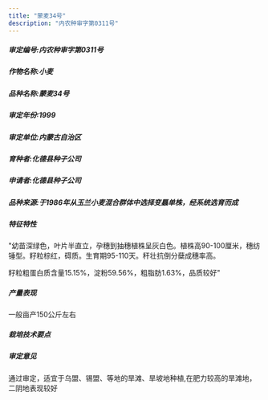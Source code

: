 ```yaml
---
title: "蒙麦34号"
description: "内农种审字第0311号"
---
```

##### 审定编号:内农种审字第0311号

##### 作物名称:小麦

##### 品种名称:蒙麦34号

##### 审定年份:1999

##### 审定单位:内蒙古自治区

##### 育种者:化德县种子公司

##### 申请者:化德县种子公司

##### 品种来源:于1986年从玉兰小麦混合群体中选择变螶单株，经系统选育而成


##### 特征特性
"幼苗深绿色，叶片半直立，孕穗到抽穗植株呈灰白色。植株高90-100厘米，穗纺锤型。籽粒棕红，碍质。生育期95-110天。秆壮抗倒分蘖成穗率高。
籽粒粗蛋白质含量15.15%，淀粉59.56%，粗脂肪1.63%，品质较好"


##### 产量表现
一般亩产150公斤左右


##### 栽培技术要点


##### 审定意见
通过审定，适宜于乌盟、锡盟、等地的旱滩、旱坡地种植,在肥力较高的旱滩地，二阴地表现较好

